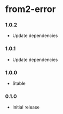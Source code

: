 # from2-error

### 1.0.2

- Update dependencies

### 1.0.1

- Update dependencies

### 1.0.0

- Stable

### 0.1.0

- Initial release
